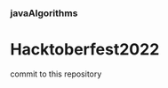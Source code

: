 # <h3>javaAlgorithms</h3>
<h1 style="{text-align:center;}">Hacktoberfest2022</h1>

<p>commit to this repository</p>
